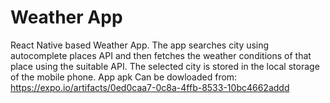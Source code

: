 # Weather App
React Native based Weather App. The app searches city using autocomplete places API and then fetches the weather conditions of that place using the suitable API.
The selected city is stored in the local storage of the mobile phone.
App apk Can be dowloaded from: https://expo.io/artifacts/0ed0caa7-0c8a-4ffb-8533-10bc4662addd
